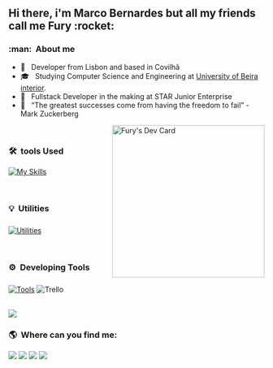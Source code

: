 <h2> Hi there, i'm Marco Bernardes but all my friends call me Fury :rocket: </h2>

<h3> :man: &nbsp;About me </h3>

- 🤔 &nbsp; Developer from Lisbon and based in Covilhã
- 🎓 &nbsp; Studying Computer Science and Engineering at <a href="https://www.ubi.pt">University of Beira interior</a>.
- 💼 &nbsp; Fullstack Developer in the making at STAR Junior Enterprise
- 🌱 &nbsp; “The greatest successes come from having the freedom to fail” - Mark Zuckerberg

<div>
   <a href="https://app.daily.dev/Fury2K" style="margin-top: 30px">
     <img src="https://api.daily.dev/devcards/7abab5c4eaf2448da2df1ff07f50b5e4.png?r=ugd" width="300" align="right" alt="Fury's Dev Card"/>
  </a>
</div>

<br/><h3> 🛠️ &nbsp;tools Used </h3>
[![My Skills](https://skillicons.dev/icons?i=py,java,mysql,kotlin,django,flask,spring,react,nodejs,express,html,css,js,jquery,firebase,c,wordpress,regex&perline=9)](https://skillicons.dev)

<br/><h3 style="margin-bottom: 25px"> 💡 &nbsp;Utilities </h3>
[![Utilities](https://skillicons.dev/icons?i=gcp,aws,arduino,raspberrypi,docker,postman)](https://skillicons.dev)

<br/><h3 style="margin-bottom: 25px"> ⚙️ &nbsp;Developing Tools </h3>
  [![Tools](https://skillicons.dev/icons?i=vscode,idea,git,figma)](https://skillicons.dev)
  ![Trello](https://img.shields.io/badge/Trello-%23026AA7.svg?style=for-the-badge&logo=Trello&logoColor=white)

<br>

<div>
   <a href="https://github.com/FuryCode-bit">
      <img src="https://github-readme-stats.vercel.app/api/top-langs/?username=FuryCode-bit&layout=compact&theme=dracula">
   </a>
</div>

<h3> 🌎 &nbsp;Where can you find me: </h3> 

<div> 
  <a href="https://www.youtube.com/#" target="_blank"><img src="https://img.shields.io/badge/YouTube-FF0000?style=for-the-badge&logo=youtube&logoColor=white" target="_blank"></a>
  <a href="https://instagram.com/#" target="_blank"><img src="https://img.shields.io/badge/-Instagram-%23E4405F?style=for-the-badge&logo=instagram&logoColor=white" target="_blank"></a>
 	<a href="https://www.twitch.tv/#" target="_blank"><img src="https://img.shields.io/badge/Twitch-9146FF?style=for-the-badge&logo=twitch&logoColor=white" target="_blank"></a>
  <a href="https://www.linkedin.com/in/marco-bernardes-5b6a62198" target="_blank"><img src="https://img.shields.io/badge/-LinkedIn-%230077B5?style=for-the-badge&logo=linkedin&logoColor=white" target="_blank"></a> 
</div>
